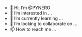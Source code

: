 - 👋 Hi, I’m @PYNERO
- 👀 I’m interested in ...
- 🌱 I’m currently learning ...
- 💞️ I’m looking to collaborate on ...
- 📫 How to reach me ...

<!---
PYNERO/PYNERO is a ✨ special ✨ repository because its `README.md` (this file) appears on your GitHub profile.
You can click the Preview link to take a look at your changes.
--->
